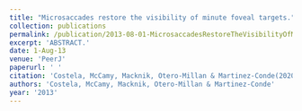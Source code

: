 ```yaml
---
title: "Microsaccades restore the visibility of minute foveal targets."
collection: publications
permalink: /publication/2013-08-01-MicrosaccadesRestoreTheVisibilityOfMinuteFovealTargets_
excerpt: 'ABSTRACT.'
date: 1-Aug-13
venue: 'PeerJ'
paperurl: ' '
citation: 'Costela, McCamy, Macknik, Otero-Millan & Martinez-Conde(2020) "Microsaccades restore the visibility of minute foveal targets." PeerJ. 2013 Aug 1;1:e119. '
authors: 'Costela, McCamy, Macknik, Otero-Millan & Martinez-Conde'
year: '2013'
---
```


